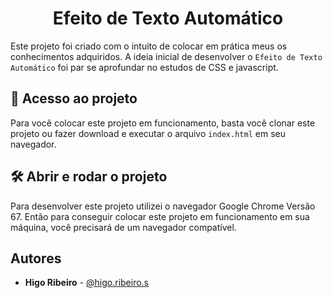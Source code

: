 <h1 align="center"> Efeito de Texto Automático </h1>

Este projeto foi criado com o intuito de colocar em prática meus
os conhecimentos adquiridos. A ideia inicial de desenvolver
o `Efeito de Texto Automático` foi par se aprofundar no estudos de CSS e javascript.

## 📁 Acesso ao projeto

Para você colocar este projeto em funcionamento, basta você clonar este
projeto ou fazer download e executar o arquivo `index.html` em seu
navegador.

## 🛠️ Abrir e rodar o projeto

Para desenvolver este projeto utilizei o navegador Google Chrome Versão 67.
Então para conseguir colocar este projeto em funcionamento em sua máquina,
você precisará de um navegador compatível.

## Autores

- **Higo Ribeiro** - [@higo.ribeiro.s](https://www.instagram.com/higo.ribeiro.s/)
